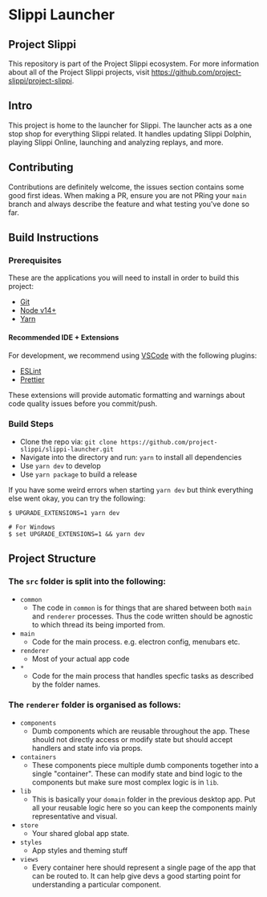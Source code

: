 # Slippi Launcher

## Project Slippi

This repository is part of the Project Slippi ecosystem. For more information about all of the Project Slippi projects, visit https://github.com/project-slippi/project-slippi.

## Intro

This project is home to the launcher for Slippi. The launcher acts as a one stop shop for everything Slippi related. It handles updating Slippi Dolphin, playing Slippi Online, launching and analyzing replays, and more.

## Contributing

Contributions are definitely welcome, the issues section contains some good first ideas. When making a PR, ensure you are not PRing your `main` branch and always describe the feature and what testing you've done so far.

## Build Instructions

### Prerequisites

These are the applications you will need to install in order to build this project:

- [Git](https://git-scm.com/downloads)
- [Node v14+](https://nodejs.org/en/)
- [Yarn](https://yarnpkg.com/getting-started/install)

#### Recommended IDE + Extensions

For development, we recommend using [VSCode](https://code.visualstudio.com/) with the following plugins:

- [ESLint](https://marketplace.visualstudio.com/items?itemName=dbaeumer.vscode-eslint)
- [Prettier](https://marketplace.visualstudio.com/items?itemName=esbenp.prettier-vscode)

These extensions will provide automatic formatting and warnings about code quality issues before you commit/push.

### Build Steps

- Clone the repo via: `git clone https://github.com/project-slippi/slippi-launcher.git`
- Navigate into the directory and run: `yarn` to install all dependencies
- Use `yarn dev` to develop
- Use `yarn package` to build a release

If you have some weird errors when starting `yarn dev` but think everything else went okay, you can try the following:

```
$ UPGRADE_EXTENSIONS=1 yarn dev

# For Windows
$ set UPGRADE_EXTENSIONS=1 && yarn dev
```

## Project Structure

### The `src` folder is split into the following:

- `common`
  - The code in `common` is for things that are shared between both `main` and `renderer` processes. Thus the code written should be agnostic to which thread its being imported from.
- `main`
  - Code for the main process. e.g. electron config, menubars etc.
- `renderer`
  - Most of your actual app code
- `*`
  - Code for the main process that handles specfic tasks as described by the folder names.

### The `renderer` folder is organised as follows:

- `components`
  - Dumb components which are reusable throughout the app. These should not directly access or modify state but should accept handlers and state info via props.
- `containers`
  - These components piece multiple dumb components together into a single "container". These can modify state and bind logic to the components but make sure most complex logic is in `lib`.
- `lib`
  - This is basically your `domain` folder in the previous desktop app. Put all your reusable logic here so you can keep the components mainly representative and visual.
- `store`
  - Your shared global app state.
- `styles`
  - App styles and theming stuff
- `views`
  - Every container here should represent a single page of the app that can be routed to. It can help give devs a good starting point for understanding a particular component.
